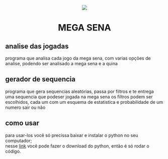 <p align='center'><img src="https://user-images.githubusercontent.com/59841892/172246325-20079a3f-f798-43d9-b157-22e939ebf931.png"></p>
<h1 align="center"> MEGA SENA </h1>

## analise das jogadas

programa que analisa cada jogo da mega sena, com varias opções de analise, podendo ser analisado a mega sena e a quina

## gerador de sequencia

programa que gera sequencias aleatórias, passa por filtros e te entrega uma sequencia que podeser jogada na mega sena
os filtros podem ser escolhidos, cada um com um esquema de estatistica e probabilidade de um numero sair ou não

## como usar

para usar-los você só precissa baixar e instalar o python no seu computador;<br>
nesse [link](https://www.python.org) você pode fazer o download do python, então é só rodar o código.
